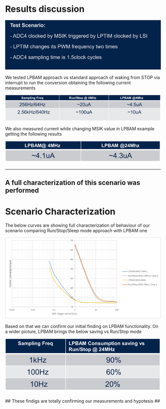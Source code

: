 # Results discussion

![Cubemx start](./img/0805.png)

We tested LPBAM approach vs standard approach of waking from STOP via interrupt to run the conversion obtaining the following current measurements


![Cubemx start](./img/080000.png)

We also measured current while changing MSIK value in LPBAM example getting the following results

![Cubemx start](./img/0801.png)

---

## A full characterization of this scenario was performed

# Scenario Characterization

The below curves are showing full characterization of behaviour of our scenario comparing Run/Stop/Sleep mode approach with LPBAM one

![Cubemx start](./img/0802.png)

Based on that we can confirm our initial finding on LPBAM functionality.
On a wider picture, LPBAM brings the below saving vs Run/Stop mode

<p>


</p>

![Cubemx start](./img/080404.png)


<asuccess>
## These findigs are totally confirming our measurements and hypotesis ##
</asuccess>